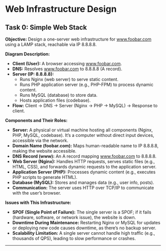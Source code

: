 # Web Infrastructure Design
## Task 0: Simple Web Stack
**Objective:** Design a one-server web infrastructure for www.foobar.com using a LAMP stack, reachable via IP 8.8.8.8.

**Diagram Description:**

- **Client (User):** A browser accessing www.foobar.com.
- **DNS:** Resolves www.foobar.com to 8.8.8.8 (A record).
- **Server (IP: 8.8.8.8):**
  - Runs Nginx (web server) to serve static content.
  - Runs PHP application server (e.g., PHP-FPM) to process dynamic content.
  - Runs MySQL (database) to store data.
  - Hosts application files (codebase).
- **Flow:** Client → DNS → Server (Nginx → PHP → MySQL) → Response to client.

**Components and Their Roles:**

- **Server:** A physical or virtual machine hosting all components (Nginx, PHP, MySQL, codebase). It’s a computer without direct input devices, accessible via the network.
- **Domain Name (foobar.com):** Maps human-readable name to IP 8.8.8.8, making the website accessible.
- **DNS Record (www):** An A record mapping www.foobar.com to 8.8.8.8.
- **Web Server (Nginx):** Handles HTTP requests, serves static files (e.g., HTML, CSS), and forwards dynamic requests to the application server.
- **Application Server (PHP):** Processes dynamic content (e.g., executes PHP scripts to generate HTML).
- **Database (MySQL):** Stores and manages data (e.g., user info, posts).
- **Communication:** The server uses HTTP over TCP/IP to communicate with the user’s browser.

**Issues with This Infrastructure:**

- **SPOF (Single Point of Failure):** The single server is a SPOF; if it fails (hardware, software, or network issue), the website is down.
- **Downtime During Maintenance:** Restarting Nginx or MySQL for updates or deploying new code causes downtime, as there’s no backup server.
- **Scalability Limitation:** A single server cannot handle high traffic (e.g., thousands of QPS), leading to slow performance or crashes.

---


